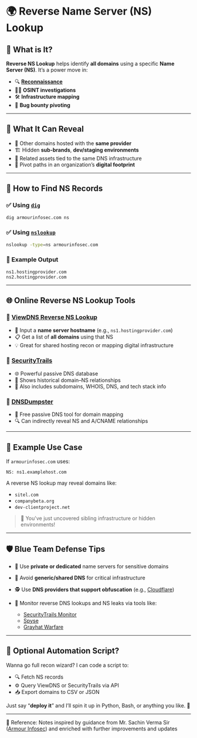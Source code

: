 
# 🌍 Reverse Name Server (NS) Lookup

## 🧠 What is It?

**Reverse NS Lookup** helps identify **all domains** using a specific **Name Server (NS)**. It’s a power move in:

* 🔍 [**Reconnaissance**](https://en.wikipedia.org/wiki/Footprinting_%28computer_security%29)
* 🕵️‍♂️ **OSINT investigations**
* 🛠️ **Infrastructure mapping**
* 🐞 **Bug bounty pivoting**

---

## 🎯 What It Can Reveal

* 🔗 Other domains hosted with the **same provider**
* 🏗️ Hidden **sub-brands**, **dev/staging environments**
* 🧩 Related assets tied to the same DNS infrastructure
* 🔄 Pivot paths in an organization’s **digital footprint**

---

## 🔧 How to Find NS Records

### ✅ Using [`dig`](https://linux.die.net/man/1/dig)

```bash
dig armourinfosec.com ns
```

### ✅ Using [`nslookup`](https://learn.microsoft.com/en-us/windows-server/administration/windows-commands/nslookup)

```bash
nslookup -type=ns armourinfosec.com
```

### 👀 Example Output

```
ns1.hostingprovider.com  
ns2.hostingprovider.com
```

---

## 🌐 Online Reverse NS Lookup Tools

### 🔹 [ViewDNS Reverse NS Lookup](https://viewdns.info/reversens/)

* 🔁 Input a **name server hostname** (e.g., `ns1.hostingprovider.com`)
* 📋 Get a list of **all domains** using that NS
* 💡 Great for shared hosting recon or mapping digital infrastructure

### 🔹 [SecurityTrails](https://securitytrails.com/)

* 🌐 Powerful passive DNS database
* 🔎 Shows historical domain–NS relationships
* 🧩 Also includes subdomains, WHOIS, DNS, and tech stack info

### 🔹 [DNSDumpster](https://dnsdumpster.com/)

* 🧠 Free passive DNS tool for domain mapping
* 🔍 Can indirectly reveal NS and A/CNAME relationships

---

## 🧪 Example Use Case

If `armourinfosec.com` uses:

```
NS: ns1.examplehost.com
```

A reverse NS lookup may reveal domains like:

* `sitel.com`
* `companybeta.org`
* `dev-clientproject.net`

> 🎯 You've just uncovered sibling infrastructure or hidden environments!

---

## 🛡️ Blue Team Defense Tips

* 🛑 Use **private or dedicated** name servers for sensitive domains
* 🔐 Avoid **generic/shared DNS** for critical infrastructure
* 🕵️ Use **DNS providers that support obfuscation** (e.g., [Cloudflare](https://www.cloudflare.com/))
* 📡 Monitor reverse DNS lookups and NS leaks via tools like:

  * [SecurityTrails Monitor](https://securitytrails.com/corp/monitoring)
  * [Spyse](https://spyse.com/)
  * [Grayhat Warfare](https://buckets.grayhatwarfare.com/)

---

## 🧰 Optional Automation Script?

Wanna go full recon wizard? I can code a script to:

* 🔍 Fetch NS records
* ⚙️ Query ViewDNS or SecurityTrails via API
* 📥 Export domains to CSV or JSON

Just say “**deploy it**” and I’ll spin it up in Python, Bash, or anything you like. 🚀

---


📖 Reference: Notes inspired by guidance from Mr. Sachin Verma Sir ([Armour Infosec](https://www.armourinfosec.com/)) and enriched with further improvements and updates
